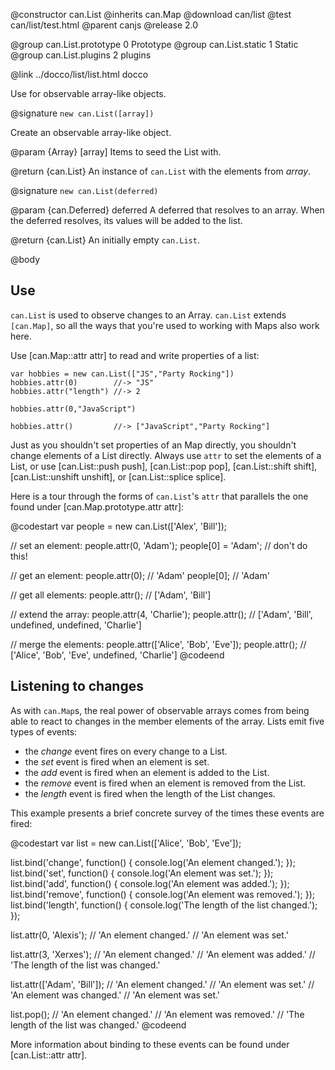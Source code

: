 @constructor can.List
@inherits can.Map
@download can/list
@test can/list/test.html
@parent canjs
@release 2.0

@group can.List.prototype 0 Prototype
@group can.List.static 1 Static
@group can.List.plugins 2 plugins

@link ../docco/list/list.html docco

Use for observable array-like objects.

@signature `new can.List([array])`

Create an observable array-like object.

@param {Array} [array] Items to seed the List with.

@return {can.List} An instance of `can.List` with the elements from _array_.

@signature `new can.List(deferred)`

@param {can.Deferred} deferred A deferred that resolves to an 
array.  When the deferred resolves, its values will be added to the list.

@return {can.List} An initially empty `can.List`.  


@body

## Use

`can.List` is used to observe changes to an Array.  `can.List` extends `[can.Map]`, so all the 
ways that you're used to working with Maps also work here.

Use [can.Map::attr attr] to read and write properties of a list:

    var hobbies = new can.List(["JS","Party Rocking"])
    hobbies.attr(0)        //-> "JS"
    hobbies.attr("length") //-> 2
    
    hobbies.attr(0,"JavaScript")
    
    hobbies.attr()         //-> ["JavaScript","Party Rocking"]

Just as you shouldn't set properties of an Map directly, you shouldn't change elements
of a List directly. Always use `attr` to set the elements of a List, or use [can.List::push push],
[can.List::pop pop], [can.List::shift shift], [can.List::unshift unshift], or [can.List::splice splice].

Here is a tour through the forms of `can.List`'s `attr` that parallels the one found under [can.Map.prototype.attr attr]:

@codestart
var people = new can.List(['Alex', 'Bill']);

// set an element:
people.attr(0, 'Adam');
people[0] = 'Adam'; // don't do this!

// get an element:
people.attr(0); // 'Adam'
people[0]; // 'Adam'

// get all elements:
people.attr(); // ['Adam', 'Bill']

// extend the array:
people.attr(4, 'Charlie');
people.attr(); // ['Adam', 'Bill', undefined, undefined, 'Charlie']

// merge the elements:
people.attr(['Alice', 'Bob', 'Eve']);
people.attr(); // ['Alice', 'Bob', 'Eve', undefined, 'Charlie']
@codeend

## Listening to changes

As with `can.Map`s, the real power of observable arrays comes from being able to
react to changes in the member elements of the array. Lists emit five types of events:

- the _change_ event fires on every change to a List.
- the _set_ event is fired when an element is set.
- the _add_ event is fired when an element is added to the List.
- the _remove_ event is fired when an element is removed from the List.
- the _length_ event is fired when the length of the List changes.

This example presents a brief concrete survey of the times these events are fired:

@codestart
var list = new can.List(['Alice', 'Bob', 'Eve']);

list.bind('change', function() { console.log('An element changed.'); });
list.bind('set', function() { console.log('An element was set.'); });
list.bind('add', function() { console.log('An element was added.'); });
list.bind('remove', function() { 
  console.log('An element was removed.'); 
});
list.bind('length', function() { 
  console.log('The length of the list changed.'); 
});

list.attr(0, 'Alexis'); // 'An element changed.'
                        // 'An element was set.'

list.attr(3, 'Xerxes'); // 'An element changed.'
                        // 'An element was added.'
                        // 'The length of the list was changed.'

list.attr(['Adam', 'Bill']); // 'An element changed.'
                             // 'An element was set.'
                             // 'An element was changed.'
                             // 'An element was set.'

list.pop(); // 'An element changed.'
            // 'An element was removed.'
            // 'The length of the list was changed.'
@codeend

More information about binding to these events can be found under [can.List::attr attr].
